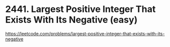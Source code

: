 # 2441. Largest Positive Integer That Exists With Its Negative (easy)

https://leetcode.com/problems/largest-positive-integer-that-exists-with-its-negative
